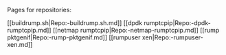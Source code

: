 Pages for repositories:

[[buildrump.sh|Repo:-buildrump.sh.md]]
[[dpdk rumptcpip|Repo:-dpdk-rumptcpip.md]]
[[netmap rumptcpip|Repo:-netmap-rumptcpip.md]]
[[rump pktgenif|Repo:-rump-pktgenif.md]]
[[rumpuser xen|Repo:-rumpuser-xen.md]]
